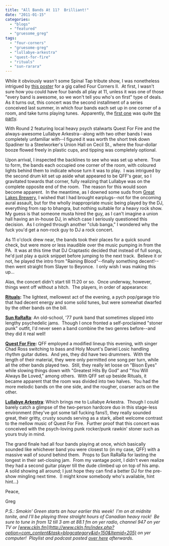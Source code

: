```yaml
---
title: "All Bands At 11?  Brilliant!"
date: "2011-01-15"
categories: 
  - "blogs"
  - "featured"
  - "gruesome_greg"
tags: 
  - "four-corners"
  - "gruesome-greg"
  - "lullabye-arkestra"
  - "quest-for-fire"
  - "rituals"
  - "sun-rarara"
---
```


While it obviously wasn't some Spinal Tap tribute show, I was nonetheless intrigued by [this poster](http://toohightogetitright.com/fourcorners.jpg) for a gig called Four Corners II.  At first, I wasn't sure how you could have four bands all play at 11, unless it was one of those "every band is awesome, so we won't tell you who's on first" type of deals.  As it turns out, this concert was the second installment of a series conceived last summer, in which four bands each set up in one corner of a room, and take turns playing tunes.  Apparently, the [first one](http://nonozeroblog.blogspot.com/2010/12/four-corners-1-toronto-band-show-for.html) was quite [the party](http://ivyleah.blogspot.com/2010/12/end-of-year-token-top-10s.html).

With Round 2 featuring local heavy psych stalwarts Quest For Fire and the always-awesome Lullabye Arkestra--along with two other bands I was completely unfamiliar with--I figured it was worth the short trek down Spadiner to a Steelworker's Union Hall on Cecil St., where the four-dollar booze flowed freely in plastic cups, and tipping was completely optional.

Upon arrival, I inspected the backlines to see who was set up where.  True to form, the bands each occupied one corner of the room, with coloured lights behind them to indicate whose turn it was to play.  I was intrigued by the second drum kit set up aside what appeared to be QFF's gear, so I gravitated towards that corner, fully realizing that Lullabye was on the complete opposite end of the room.  The reason for this would soon become apparent.  In the meantime, as I downed some suds from [Great Lakes Brewery](http://www.greatlakesbeer.com/), I wished that I had brought earplugs--not for the oncoming aural assault, but for the wholly inappropriate music being played by the DJ, everything from rap to bhangra, but nothing suitable for a heavy rock show.  My guess is that someone musta hired the guy, as I can't imagine a union hall having an in-house DJ, in which case I seriously questioned this decision.  As I cringed through another "club banga," I wondered why the fuck you'd get a non-rock guy to DJ a rock concert.

As 11 o'clock drew near, the bands took their places for a quick sound check, but were more or less inaudible over the music pumping in from the PA.  It was at this time that DJ Craptastic decided that instead of full songs, he'd just play a quick snippet before jumping to the next track.  Believe it or not, he played the intro from "Raining Blood"--finally something decent!--then went straight from Slayer to Beyonce.  I only wish I was making this up...

Alas, the concert didn't start till 11:20 or so.  Once underway, however, things went off without a hitch.  The players, in order of appearance:

**[Rituals](http://www.myspace.com/skyritual):** The lightest, mellowest act of the evening, a pych pop/garage trio that had decent energy and some solid tunes, but were somewhat dwarfed by the other bands on the bill.

**[Sun RaRaRa](http://www.myspace.com/sunrararaamericanbreastenthusiast)**: An old-school, '77 punk band that sometimes slipped into lengthy psychedelic jams.  Though I once fronted a self-proclaimed "stoner punk" outfit, I'd never seen a band combine the two genres before--and they did it real well!

**[Quest For Fire](http://www.myspace.com/questforfireband):** QFF employed a modified lineup this evening, with singer Chad Ross switching to bass and Holy Mount's Daniel Losic handling rhythm guitar duties.  And yes, they did have two drummers.  With the length of their material, they were only permitted one song per turn, while all the other bands played two.  Still, they really let loose on "Bison Eyes" while slowing things down with "Greatest Hits By God" and "You Will Always Be Loved," among others.  With QFF set up beside Rituals, it became apparent that the room was divided into two halves.  You had the more melodic bands on the one side, and the rougher, coarser acts on the other.

[**Lullabye Arkestra**](http://www.lullabyearkestra.com/): Which brings me to Lullabye Arkestra.  Though I could barely catch a glimpse of the two-person hardcore duo in this stage-less environment (they've got some tall fucking fans!), they really sounded great, their gritty, crusty sounds serving as a stark, albeit welcome contrast to the mellow music of Quest For Fire.  Further proof that this concert was conceived with the psych-loving punk rocker/punk rawkin' stoner such as yours truly in mind.

The grand finale had all four bands playing at once, which basically sounded like whichever band you were closest to (in my case, QFF) with a massive wall of sound behind them.  Props to Sun RaRaRa for lasting the longest in their set-closing jam.  From my vantage point, I didn't even realize they had a second guitar player till the dude climbed up on top of his amp.  A solid showing all around; I just hope they can find a better DJ for the pre-show mingling next time.  (I might know somebody who's available, hint hint...)

Peace,

Greg

_P.S.: Smokin' Green starts an hour earlier this week!  I'm on at midnite tonite, and I'll be playing three straight hours of Canadian heavy rock!  Be sure to tune in from 12 till 3 am at 88.1 fm on yer radio, channel 947 on yer TV or [www.ckln.fm](http://www.ckln.fm/index.php?option=com_content&task=blogcategory&id=150&Itemid=205) on yer computer!  Playlist and podcast posted [over here](http://toohightogetitright.darkbb.com/t151-episode-90-january-15-2010) afterwards._
